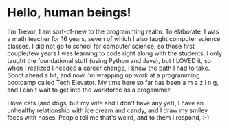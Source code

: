 # Hello, human beings!
I'm Trevor, I am sort-of-new to the programming realm. To elaborate, I was a math teacher for 16 years, seven of which I also taught computer science classes. I did not go to school for computer science, so those first couple/few years I was learning to code right along with the students. I only taught the foundational stuff (using Python and Java), but I LOVED it, so when I realized I needed a career change, I knew the path I had to take. Scoot ahead a bit, and now I'm wrapping up work at a programming bootcamp called Tech Elevator. My time here so far has been a m a z i n g, and I can't wait to get into the workforce as a progammer!

I love cats (and dogs, but my wife and I don't have any yet), I have an unhealthy relationship with ice cream and candy, and I draw my smiley faces with noses. People tell me that's weird, and to them I respond, :-) 

<!--
**T-McGrath/T-McGrath** is a ✨ _special_ ✨ repository because its `README.md` (this file) appears on your GitHub profile.

Here are some ideas to get you started:

- 🔭 I’m currently working on ...
- 🌱 I’m currently learning ...
- 👯 I’m looking to collaborate on ...
- 🤔 I’m looking for help with ...
- 💬 Ask me about ...
- 📫 How to reach me: ...
- 😄 Pronouns: ...
- ⚡ Fun fact: ...
-->
